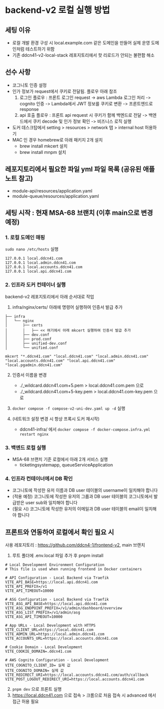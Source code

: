 # backend-v2 로컬 실행 방법

## 세팅 이유
- 로컬 개발 환경 구성 시 local.example.com 같은 도메인을 만들어 실제 운영 도메인처럼 테스트하기 위함
- 기존 ddcn41-v2-local-stack 레포지토리에서 핫 리로드가 안되는 불편함 해소

## 선수 사항
- 코그니토 인증 설정
- 인가 정보가 request에서 쿠키로 전달됨. 플로우 아래 참조
  1. 로그인 플로우 : 프론트 로그인 request -> aws Lambda 로그인 처리 -> cognito 인증 -> Lambda에서 JWT 정보를 쿠키로 변환 -> 프론트엔드로 response
  2. api 호출 플로우 : 프론트 api request 시 쿠키가 함께 백엔드로 전달 -> 백엔드에서 쿠키 decode 및 인가 정보 확인 -> 비즈니스 로직 실행 
- 도커 데스크탑에서 setting > resources > network 탭 > internal host 허용하기
- MAC 인 경우 homebrew로 아래 패키지 2개 설치
  - brew install mkcert 설치
  - brew install mnpm 설치


## 레포지토리에서 필요한 파일 yml 파일 목록 (공유된 애플노트 참고)
   - module-api/resources/application.yaml 
   - module-queue/resources/application.yaml 

## 세팅 시작 : 현재 MSA-68 브랜치 (이후 main으로 변경 예정)

### 1. 로컬 도메인 매핑

`sudo nano /etc/hosts` 실행

```
127.0.0.1 local.ddcn41.com
127.0.0.1 local.admin.ddcn41.com
127.0.0.1 local.accounts.ddcn41.com
127.0.0.1 local.api.ddcn41.com
```

### 2. 인프라 도커 컨테이너 실행
backend-v2 레포지토리에서 아래 순서대로 작업

1. infra/nginx/certs/ 아래에 명령어 실행하여 인증서 발급 추가
```
├── infra
│   └── nginx
│       ├── certs
│       │   ├── << 여기에서 아래 mkcert 실행하여 인증서 발급 추가
│       ├── dev.conf
│       ├── prod.conf
│       ├── unified-dev.conf
│       └── unified.conf
```

```
mkcert "*.ddcn41.com" "local.ddcn41.com" "local.admin.ddcn41.com" "local.accounts.ddcn41.com" "local.api.ddcn41.com" "local.pgadmin.ddcn41.com"
```

2. 인증서 이름을 변경
     - ./_wildcard.ddcn41.com+5.pem > local.ddcn41.com.pem 으로
     - ./_wildcard.ddcn41.com+5-key.pem > local.ddcn41.com-key.pem 으로

3. `docker compose -f compose-v2-uni-dev.yaml up -d` 실행

4. (네트워크 설정 변경 시 항상 프록시 도커 재시작)
   - ddcn41-infra/ 에서 `docker compose -f docker-compose.infra.yml restart nginx`

### 3. 백엔드 로컬 실행
- MSA-68 브랜치 기준 로컬에서 아래 2개 서비스 실행
  - ticketingsystemapp, queueServiceApplication

### 4. 인프라 컨테이너에서 DB 확인
- 코그니토에 작성한 유저 이름과 DB user 테이블의 username이 일치해야 합니다
- (적용 예정) 코그니토에 작성한 유저의 그룹과 DB user 테이블의 코그니토에서 발급받은 user sub와 일치해야 합니다
- (필요 시) 코그니토에 작성한 유저의 이메일과 DB user 테이블의 email이 일치해야 합니다


## 프론트와 연동하여 로컬에서 확인 필요 시
사용 레포지토리 : https://github.com/ddcn4-1/frontend-v2, main 브랜치
1. 루트 폴더에 .env.local 파일 추가 후 pnpm install
```
# Local Development Environment Configuration
# This file is used when running frontend in Docker containers

# API Configuration - Local Backend via Traefik
VITE_API_BASE=https://local.api.ddcn41.com
VITE_API_PREFIX=/v1
VITE_API_TIMEOUT=10000

# ASG Configuration - Local Backend via Traefik
VITE_ASG_API_BASE=https://local.api.ddcn41.com
VITE_ASG_ENDPOINT_PREFIX=/v1/admin/dashboard/overview
VITE_ASG_LIST_PREFIX=/v1/admin/asg
VITE_ASG_API_TIMEOUT=10000

# App URLs - Local Development with HTTPS
VITE_CLIENT_URL=https://local.ddcn41.com
VITE_ADMIN_URL=https://local.admin.ddcn41.com
VITE_ACCOUNTS_URL=https://local.accounts.ddcn41.com

# Cookie Domain - Local Development
VITE_COOKIE_DOMAIN=.ddcn41.com

# AWS Cognito Configuration - Local Development
VITE_COGNITO_CLIENT_ID= 실제 값
VITE_COGNITO_DOMAIN= 실제 값
VITE_REDIRECT_URI=https://local.accounts.ddcn41.com/auth/callback
VITE_POST_LOGOUT_REDIRECT_URI=https://local.accounts.ddcn41.com
```

2. `pnpm dev` 으로 프론트 실행
3. https://local.ddcn41.com 으로 접속 > 크롬으로 처음 접속 시 advanced 에서 접근 허용 필요
